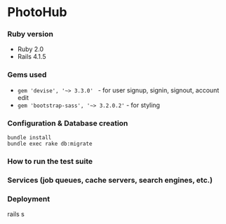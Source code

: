 # PhotoHub


### Ruby version
- Ruby 2.0
- Rails 4.1.5

### Gems used
- ```gem 'devise', '~> 3.3.0' ``` - for user signup, signin, signout, account edit
- ``` gem 'bootstrap-sass', '~> 3.2.0.2' ``` - for styling


### Configuration & Database creation
```
bundle install
bundle exec rake db:migrate
```

### How to run the test suite

### Services (job queues, cache servers, search engines, etc.)

### Deployment
rails s